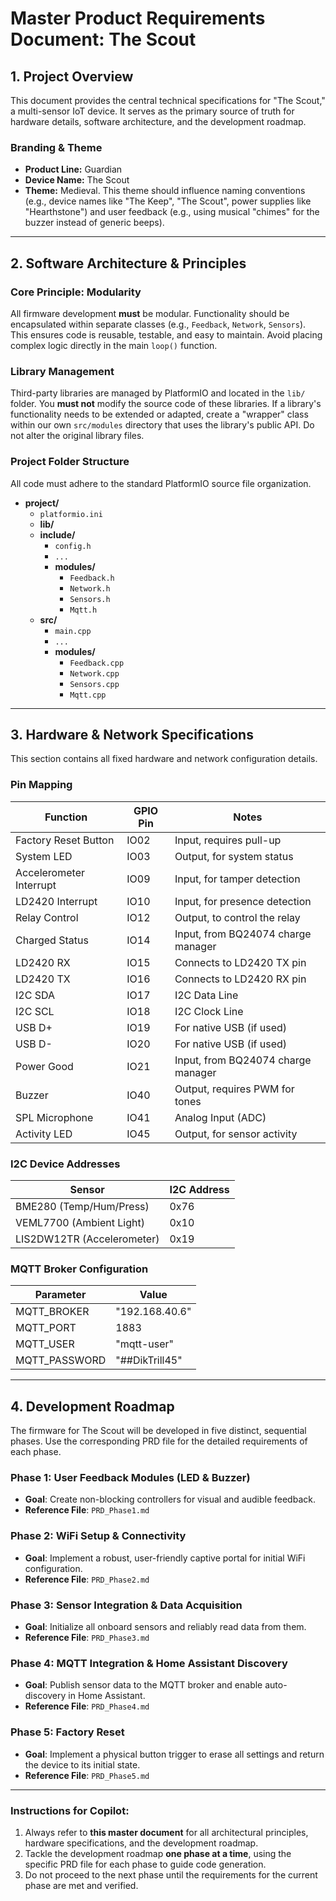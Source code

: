 # Master Product Requirements Document: The Scout

## 1. Project Overview

This document provides the central technical specifications for "The Scout," a multi-sensor IoT device. It serves as the primary source of truth for hardware details, software architecture, and the development roadmap.

### Branding & Theme
* **Product Line:** Guardian
* **Device Name:** The Scout
* **Theme:** Medieval. This theme should influence naming conventions (e.g., device names like "The Keep", "The Scout", power supplies like "Hearthstone") and user feedback (e.g., using musical "chimes" for the buzzer instead of generic beeps).

---

## 2. Software Architecture & Principles

### Core Principle: Modularity
All firmware development **must** be modular. Functionality should be encapsulated within separate classes (e.g., `Feedback`, `Network`, `Sensors`). This ensures code is reusable, testable, and easy to maintain. Avoid placing complex logic directly in the main `loop()` function.

### Library Management
Third-party libraries are managed by PlatformIO and located in the `lib/` folder. You **must not** modify the source code of these libraries. If a library's functionality needs to be extended or adapted, create a "wrapper" class within our own `src/modules` directory that uses the library's public API. Do not alter the original library files.

### Project Folder Structure
All code must adhere to the standard PlatformIO source file organization.

* **project/**
    * `platformio.ini`
    * **lib/**
    * **include/**
        * `config.h`
        * `...`
        * **modules/**
            * `Feedback.h`
            * `Network.h`
            * `Sensors.h`
            * `Mqtt.h`
    * **src/**
        * `main.cpp`
        * `...`
        * **modules/**
            * `Feedback.cpp`
            * `Network.cpp`
            * `Sensors.cpp`
            * `Mqtt.cpp`

---

## 3. Hardware & Network Specifications

This section contains all fixed hardware and network configuration details.

### Pin Mapping

| Function                  | GPIO Pin | Notes                               |
|---------------------------|----------|-------------------------------------|
| Factory Reset Button      | IO02     | Input, requires pull-up             |
| System LED                | IO03     | Output, for system status           |
| Accelerometer Interrupt   | IO09     | Input, for tamper detection         |
| LD2420 Interrupt          | IO10     | Input, for presence detection       |
| Relay Control             | IO12     | Output, to control the relay        |
| Charged Status            | IO14     | Input, from BQ24074 charge manager  |
| LD2420 RX                 | IO15     | Connects to LD2420 TX pin           |
| LD2420 TX                 | IO16     | Connects to LD2420 RX pin           |
| I2C SDA                   | IO17     | I2C Data Line                       |
| I2C SCL                   | IO18     | I2C Clock Line                      |
| USB D+                    | IO19     | For native USB (if used)            |
| USB D-                    | IO20     | For native USB (if used)            |
| Power Good                | IO21     | Input, from BQ24074 charge manager  |
| Buzzer                    | IO40     | Output, requires PWM for tones      |
| SPL Microphone            | IO41     | Analog Input (ADC)                  |
| Activity LED              | IO45     | Output, for sensor activity         |

### I2C Device Addresses

| Sensor                    | I2C Address |
|---------------------------|-------------|
| BME280 (Temp/Hum/Press)   | 0x76        |
| VEML7700 (Ambient Light)  | 0x10        |
| LIS2DW12TR (Accelerometer)| 0x19        |

### MQTT Broker Configuration

| Parameter        | Value              |
|------------------|--------------------|
| MQTT_BROKER      | "192.168.40.6"     |
| MQTT_PORT        | 1883               |
| MQTT_USER        | "mqtt-user"        |
| MQTT_PASSWORD    | "##DikTrill45"     |

---

## 4. Development Roadmap

The firmware for The Scout will be developed in five distinct, sequential phases. Use the corresponding PRD file for the detailed requirements of each phase.

### Phase 1: User Feedback Modules (LED & Buzzer)
* **Goal**: Create non-blocking controllers for visual and audible feedback.
* **Reference File**: `PRD_Phase1.md`

### Phase 2: WiFi Setup & Connectivity
* **Goal**: Implement a robust, user-friendly captive portal for initial WiFi configuration.
* **Reference File**: `PRD_Phase2.md`

### Phase 3: Sensor Integration & Data Acquisition
* **Goal**: Initialize all onboard sensors and reliably read data from them.
* **Reference File**: `PRD_Phase3.md`

### Phase 4: MQTT Integration & Home Assistant Discovery
* **Goal**: Publish sensor data to the MQTT broker and enable auto-discovery in Home Assistant.
* **Reference File**: `PRD_Phase4.md`

### Phase 5: Factory Reset
* **Goal**: Implement a physical button trigger to erase all settings and return the device to its initial state.
* **Reference File**: `PRD_Phase5.md`

---

### Instructions for Copilot:
1.  Always refer to **this master document** for all architectural principles, hardware specifications, and the development roadmap.
2.  Tackle the development roadmap **one phase at a time**, using the specific PRD file for each phase to guide code generation.
3.  Do not proceed to the next phase until the requirements for the current phase are met and verified.